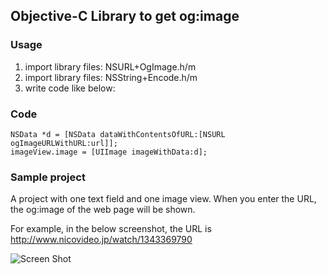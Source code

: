 ## Objective-C Library to get og:image

### Usage

1. import library files: NSURL+OgImage.h/m
2. import library files: NSString+Encode.h/m
2. write code like below:

### Code

    NSData *d = [NSData dataWithContentsOfURL:[NSURL ogImageURLWithURL:url]];
    imageView.image = [UIImage imageWithData:d];

### Sample project

A project with one text field and one image view. When you enter the URL, the og:image of the web page will be shown.

For example, in the below screenshot, the URL is <http://www.nicovideo.jp/watch/1343369790>

![Screen Shot](http://farm8.staticflickr.com/7118/7660481312_c8997f74a7_o.png)